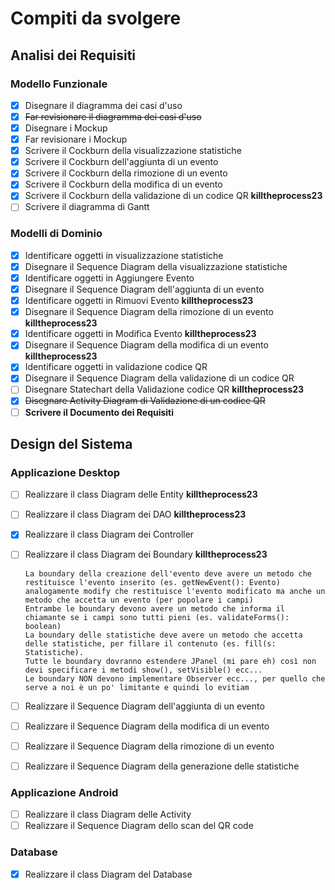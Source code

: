 # Compiti da svolgere

## Analisi dei Requisiti

### Modello Funzionale
- [x] Disegnare il diagramma dei casi d'uso
- [x] ~~Far revisionare il diagramma dei casi d'uso~~
- [x] Disegnare i Mockup
- [x] Far revisionare i Mockup
- [x] Scrivere il Cockburn della visualizzazione statistiche
- [x] Scrivere il Cockburn dell'aggiunta di un evento
- [x] Scrivere il Cockburn della rimozione di un evento
- [x] Scrivere il Cockburn della modifica di un evento
- [x] Scrivere il Cockburn della validazione di un codice QR **killtheprocess23**
- [ ] Scrivere il diagramma di Gantt

### Modelli di Dominio
- [x] Identificare oggetti in visualizzazione statistiche
- [x] Disegnare il Sequence Diagram della visualizzazione statistiche
- [x] Identificare oggetti in Aggiungere Evento
- [x] Disegnare il Sequence Diagram dell'aggiunta di un evento
- [x] Identificare oggetti in Rimuovi Evento **killtheprocess23**
- [x] Disegnare il Sequence Diagram della rimozione di un evento **killtheprocess23**
- [x] Identificare oggetti in Modifica Evento **killtheprocess23**
- [x] Disegnare il Sequence Diagram della modifica di un evento **killtheprocess23**
- [x] Identificare oggetti in validazione codice QR
- [x] Disegnare il Sequence Diagram della validazione di un codice QR
- [ ] Disegnare Statechart della Validazione codice QR **killtheprocess23**
- [x] ~~Disegnare Activity Diagram di Validazione di un codice QR~~
- [ ] **Scrivere il Documento dei Requisiti**

## Design del Sistema

### Applicazione Desktop
- [ ] Realizzare il class Diagram delle Entity **killtheprocess23**
- [ ] Realizzare il class Diagram dei DAO **killtheprocess23**
- [x] Realizzare il class Diagram dei Controller 
- [ ] Realizzare il class Diagram dei Boundary **killtheprocess23**
      
      La boundary della creazione dell'evento deve avere un metodo che restituisce l'evento inserito (es. getNewEvent(): Evento)
      analogamente modify che restituisce l'evento modificato ma anche un metodo che accetta un evento (per popolare i campi)
      Entrambe le boundary devono avere un metodo che informa il chiamante se i campi sono tutti pieni (es. validateForms(): boolean)
      La boundary delle statistiche deve avere un metodo che accetta delle statistiche, per fillare il contenuto (es. fill(s: Statistiche).
      Tutte le boundary dovranno estendere JPanel (mi pare eh) così non devi specificare i metodi show(), setVisible() ecc...
      Le boundary NON devono implementare Observer ecc..., per quello che serve a noi è un po' limitante e quindi lo evitiam
- [ ] Realizzare il Sequence Diagram dell'aggiunta di un evento
- [ ] Realizzare il Sequence Diagram della modifica di un evento
- [ ] Realizzare il Sequence Diagram della rimozione di un evento
- [ ] Realizzare il Sequence Diagram della generazione delle statistiche

### Applicazione Android
- [ ] Realizzare il class Diagram delle Activity
- [ ] Realizzare il Sequence Diagram dello scan del QR code 

### Database
- [X] Realizzare il class Diagram del Database
